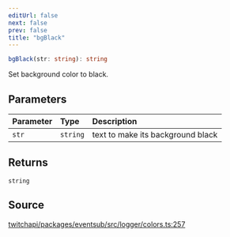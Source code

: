 ```yaml
---
editUrl: false
next: false
prev: false
title: "bgBlack"
---
```


```ts
bgBlack(str: string): string
```

Set background color to black.

## Parameters

| Parameter | Type | Description |
| :------ | :------ | :------ |
| `str` | `string` | text to make its background black |

## Returns

`string`

## Source

[twitchapi/packages/eventsub/src/logger/colors.ts:257](https://github.com/pablornc/twitchapi//blob/3baa008ac8be1133cbb9253985d5d4cd48b4e780/packages/eventsub/src/logger/colors.ts#L257)
